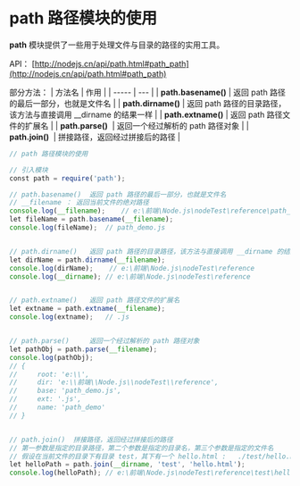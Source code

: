 <!--
 * @Descripttion: 
 * @version: 
 * @Author: qiuxchao
 * @Date: 2022-07-15 09:58:39
 * @LastEditors: qiuxchao
 * @LastEditTime: 2022-07-15 10:07:51
-->
# path 路径模块的使用

**path** 模块提供了一些用于处理文件与目录的路径的实用工具。

API： [http://nodejs.cn/api/path.html#path_path](http://nodejs.cn/api/path.html#path_path)

部分方法：
| 方法名 | 作用 |
| ----- | --- |
| **path.basename()** | 返回 path 路径的最后一部分，也就是文件名 |
| **path.dirname()** | 返回 path 路径的目录路径，该方法与直接调用 __dirname 的结果一样 |
| **path.extname()** | 返回 path 路径文件的扩展名 |
| **path.parse()**  | 返回一个经过解析的 path 路径对象 |
| **path.join()**  | 拼接路径，返回经过拼接后的路径 |

```js
// path 路径模块的使用

// 引入模块
const path = require('path');

// path.basename()  返回 path 路径的最后一部分，也就是文件名
// __filename ： 返回当前文件的绝对路径
console.log(__filename);    // e:\前端\Node.js\nodeTest\reference\path_demo.js
let fileName = path.basename(__filename);
console.log(fileName);  // path_demo.js


// path.dirname()   返回 path 路径的目录路径，该方法与直接调用 __dirname 的结果一样
let dirName = path.dirname(__filename);
console.log(dirName);    // e:\前端\Node.js\nodeTest\reference
console.log(__dirname); // e:\前端\Node.js\nodeTest\reference


// path.extname()   返回 path 路径文件的扩展名
let extname = path.extname(__filename);
console.log(extname);   // .js


// path.parse()     返回一个经过解析的 path 路径对象
let pathObj = path.parse(__filename);
console.log(pathObj);
// {
//     root: 'e:\\',    
//     dir: 'e:\\前端\\Node.js\\nodeTest\\reference',
//     base: 'path_demo.js',
//     ext: '.js',
//     name: 'path_demo'
// }


// path.join()  拼接路径，返回经过拼接后的路径
// 第一参数是指定的目录路径，第二个参数是指定的目录名，第三个参数是指定的文件名
// 假设在当前文件的目录下有目录 test，其下有一个 hello.html :   ./test/hello.html
let helloPath = path.join(__dirname, 'test', 'hello.html');
console.log(helloPath); // e:\前端\Node.js\nodeTest\reference\test\hello.html
```
